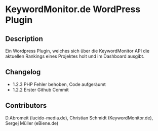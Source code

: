 # KeywordMonitor.de WordPress Plugin
## Description

Ein Wordpress Plugin, welches sich über die KeywordMonitor API die aktuellen Rankings eines Projektes holt und im Dashboard ausgibt.

## Changelog

* 1.2.3 PHP Fehler behoben, Code aufgeräumt
* 1.2.2 Erster Github Commit

## Contributors
D.Abromeit (lucido-media.de), Christian Schmidt (KeywordMonitor.de), Sergej Müller (eBiene.de)
